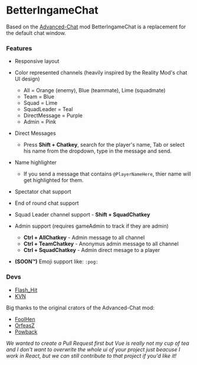 # BetterIngameChat

Based on the [Advanced-Chat](https://github.com/EmulatorNexus/Advanced-Chat/) mod BetterIngameChat is a replacement for the default chat window.

### Features
- Responsive layout
- Color represented channels (heavily inspired by the Reality Mod's chat UI design)
  - All = Orange (enemy), Blue (teammate), Lime (squadmate)
  - Team = Blue
  - Squad = Lime
  - SquadLeader = Teal
  - DirectMessage = Purple
  - Admin = Pink
  
- Direct Messages
  - Press **Shift + Chatkey**, search for the player's name, Tab or select his name from the dropdown, type in the message and send.
- Name highlighter
  - If you send a message that contains `@PlayerNameHere`, thier name will get highlighted for them.
- Spectator chat support
- End of round chat support
- Squad Leader channel support - **Shift + SquadChatkey**
- Admin support (requires gameAdmin to track if they are admin)
  - **Ctrl + AllChatkey**  - Admin message to all channel
  - **Ctrl + TeamChatkey**  - Anonymus admin message to all channel
  - **Ctrl + SquadChatkey**  - Admin direct mesage to a player
- **(SOON™)** Emoji support like: `:pog:`

### Devs
- [Flash_Hit](https://github.com/FlashHit)
- [KVN](https://github.com/kaloczikvn)

Big thanks to the original crators of the Advanced-Chat mod:
- [FoolHen](https://github.com/FoolHen)
- [OrfeasZ](https://github.com/OrfeasZ)
- [Powback](https://github.com/Powback)

*We wanted to create a Pull Request first but Vue is really not my cup of tea and I don't want to overwrite the whole ui of your project just beacuse I work in React, but we can still contribute to that project if you'd like it!*
